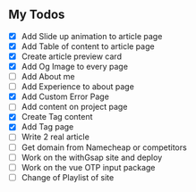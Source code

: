 ## My Todos

- [x] Add Slide up animation to article page
- [x] Add Table of content to article page
- [x] Create article preview card
- [x] Add Og Image to every page
- [ ] Add About me
- [ ] Add Experience to about page
- [x] Add Custom Error Page
- [ ] Add content on project page 
- [x] Create Tag content
- [x] Add Tag page
- [ ] Write 2 real article
- [ ] Get domain from Namecheap or competitors 
- [ ] Work on the withGsap site and deploy
- [ ] Work on the vue OTP input package
- [ ] Change of Playlist of site
